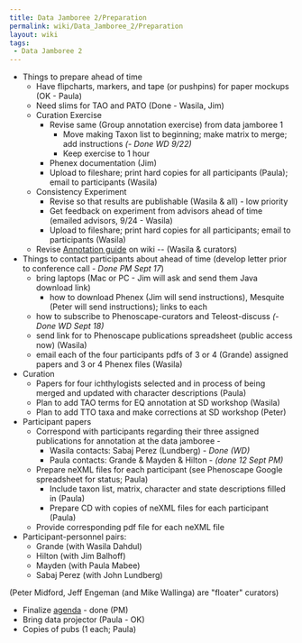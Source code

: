 ```yaml
---
title: Data Jamboree 2/Preparation
permalink: wiki/Data_Jamboree_2/Preparation
layout: wiki
tags:
 - Data Jamboree 2
---
```


- Things to prepare ahead of time
  - Have flipcharts, markers, and tape (or pushpins) for paper mockups
    (OK - Paula)
  - Need slims for TAO and PATO (Done - Wasila, Jim)
  - Curation Exercise
    - Revise same (Group annotation exercise) from data jamboree 1
      - Move making Taxon list to beginning; make matrix to merge; add
        instructions *(- Done WD 9/22)*
      - Keep exercise to 1 hour
    - Phenex documentation (Jim)
    - Upload to fileshare; print hard copies for all participants
      (Paula); email to participants (Wasila)
  - Consistency Experiment
    - Revise so that results are publishable (Wasila & all) - low
      priority
    - Get feedback on experiment from advisors ahead of time (emailed
      advisors, 9/24 - Wasila)
    - Upload to fileshare; print hard copies for all participants; email
      to participants (Wasila)
  - Revise <a href="Guide_to_Character_Annotation" class="wikilink"
    title="Annotation guide">Annotation guide</a> on wiki -- (Wasila &
    curators)
- Things to contact participants about ahead of time (develop letter
  prior to conference call *- Done PM Sept 17*)
  - bring laptops (Mac or PC - Jim will ask and send them Java download
    link)
    - how to download Phenex (Jim will send instructions), Mesquite
      (Peter will send instructions); links to each
  - how to subscribe to Phenoscape-curators and Teleost-discuss *(- Done
    WD Sept 18)*
  - send link for to Phenoscape publications spreadsheet (public access
    now) (Wasila)
  - email each of the four participants pdfs of 3 or 4 (Grande) assigned
    papers and 3 or 4 Phenex files (Wasila)
- Curation
  - Papers for four ichthylogists selected and in process of being
    merged and updated with character descriptions (Paula)
  - Plan to add TAO terms for EQ annotation at SD workshop (Wasila)
  - Plan to add TTO taxa and make corrections at SD workshop (Peter)
- Participant papers
  - Correspond with participants regarding their three assigned
    publications for annotation at the data jamboree -
    - Wasila contacts: Sabaj Perez (Lundberg) - *Done (WD)*
    - Paula contacts: Grande & Mayden & Hilton - *(done 12 Sept PM)*
  - Prepare neXML files for each participant (see Phenoscape Google
    spreadsheet for status; Paula)
    - Include taxon list, matrix, character and state descriptions
      filled in (Paula)
    - Prepare CD with copies of neXML files for each participant (Paula)
  - Provide corresponding pdf file for each neXML file
- Participant-personnel pairs:
  - Grande (with Wasila Dahdul)
  - Hilton (with Jim Balhoff)
  - Mayden (with Paula Mabee)
  - Sabaj Perez (with John Lundberg)

(Peter Midford, Jeff Engeman (and Mike Wallinga) are "floater" curators)

- Finalize <a href="Data_Jamboree_2/agenda" class="wikilink"
  title="agenda">agenda</a> - done (PM)
- Bring data projector (Paula - OK)
- Copies of pubs (1 each; Paula)
